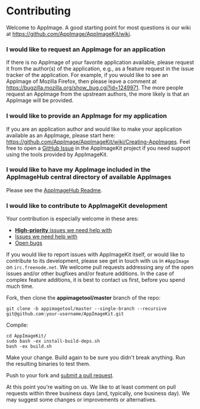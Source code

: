 # Contributing

Welcome to AppImage. A good starting point for most questions is our wiki at https://github.com/AppImage/AppImageKit/wiki.

### I would like to request an AppImage for an application

If there is no AppImage of your favorite application available, please request it from the author(s) of the application, e.g., as a feature request in the issue tracker of the application. For example, if you would like to see an AppImage of Mozilla Firefox, then please leave a comment at https://bugzilla.mozilla.org/show_bug.cgi?id=1249971. The more people request an AppImage from the upstream authors, the more likely is that an AppImage will be provided.

### I would like to provide an AppImage for my application

If you are an application author and would like to make your application available as an AppImage, please start here: https://github.com/AppImage/AppImageKit/wiki/Creating-AppImages. Feel free to open a [GitHub Issue](https://github.com/AppImage/AppImageKit/issues) in the AppImageKit project if you need support using the tools provided by AppImageKit.

### I would like to have my AppImage included in the AppImageHub central directory of available AppImages

Please see the [AppImageHub Readme](https://github.com/AppImage/appimage.github.io/blob/master/README.md).

### I would like to contribute to AppImageKit development

Your contribution is especially welcome in these ares:

* [__High-priority__ issues we need help with](https://github.com/search?utf8=%E2%9C%93&q=org%3AAppImage+label%3Ahelp-wanted+state%3Aopen+label%3Ahigh-priority&type=Issues)
* [Issues we need help with](https://github.com/search?utf8=%E2%9C%93&q=org%3AAppImage+state%3Aopen+label%3Ahigh-priority&type=Issues)
* [Open bugs](https://github.com/search?utf8=%E2%9C%93&q=org%3AAppImage+label%3Abug+state%3Aopen&type=Issues)

If you would like to report issues with AppImageKit itself, or would like to contribute to its development, please see get in touch with us in `#AppImage` on `irc.freenode.net`. We welcome pull requests addressing any of the open issues and/or other bugfixes and/or feature additions. In the case of complex feature additions, it is best to contact us first, before you spend much time.

Fork, then clone the __appimagetool/master__ branch of the repo:

    git clone -b appimagetool/master --single-branch --recursive git@github.com:your-username/AppImageKit.git

Compile:

```
cd AppImageKit/
sudo bash -ex install-build-deps.sh
bash -ex build.sh
```

Make your change. Build again to be sure you didn't break anything. Run the resulting binaries to test them.

Push to your fork and [submit a pull request][pr].

[pr]: https://github.com/AppImage/AppImageKit/compare/appimagetool/master

At this point you're waiting on us. We like to at least comment on pull requests
within three business days (and, typically, one business day). We may suggest
some changes or improvements or alternatives.
